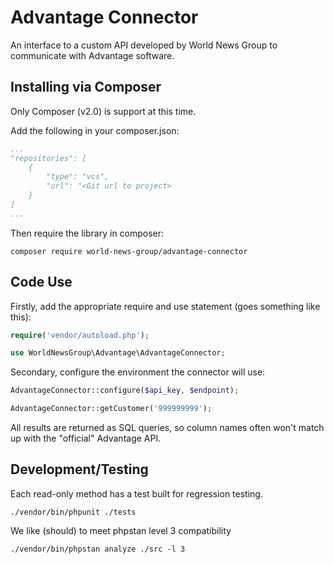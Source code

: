 # Advantage Connector

An interface to a custom API developed by World News Group to communicate with Advantage software.

## Installing via Composer

Only Composer (v2.0) is support at this time.

Add the following in your composer.json:

```YAML
...
"repositories": [
    {
        "type": "vcs",
        "url": "<Git url to project>
    }
]
...
```

Then require the library in composer:

`composer require world-news-group/advantage-connector`

## Code Use

Firstly, add the appropriate require and use statement (goes something like this):

```PHP
require('vendor/autoload.php');

use WorldNewsGroup\Advantage\AdvantageConnector;
```

Secondary, configure the environment the connector will use:

```PHP
AdvantageConnector::configure($api_key, $endpoint);

AdvantageConnector::getCustomer('999999999');
```

All results are returned as SQL queries, so column names often won't match up with the "official" Advantage API.

## Development/Testing

Each read-only method has a test built for regression testing.

`./vendor/bin/phpunit ./tests`

We like (should) to meet phpstan level 3 compatibility

`./vendor/bin/phpstan analyze ./src -l 3`
